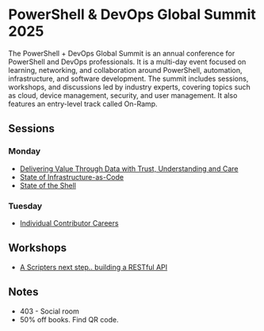 # PowerShell & DevOps Global Summit 2025

The PowerShell + DevOps Global Summit is an annual conference for PowerShell and DevOps professionals. It is a multi-day event focused on learning, networking, and collaboration around PowerShell, automation, infrastructure, and software development. The summit includes sessions, workshops, and discussions led by industry experts, covering topics such as cloud, device management, security, and user management. It also features an entry-level track called On-Ramp.

## Sessions

### Monday

- [Delivering Value Through Data with Trust, Understanding and Care](./dataValue.md)
- [State of Infrastructure-as-Code](./stateOfIoC.md)
- [State of the Shell](./stateOfShell.md)

### Tuesday

- [Individual Contributor Careers](./icCareers.md)

## Workshops

- [A Scripters next step.. building a RESTful API](./apiLab/restAPI.md)

## Notes

- 403 - Social room
- 50% off books. Find QR code.
